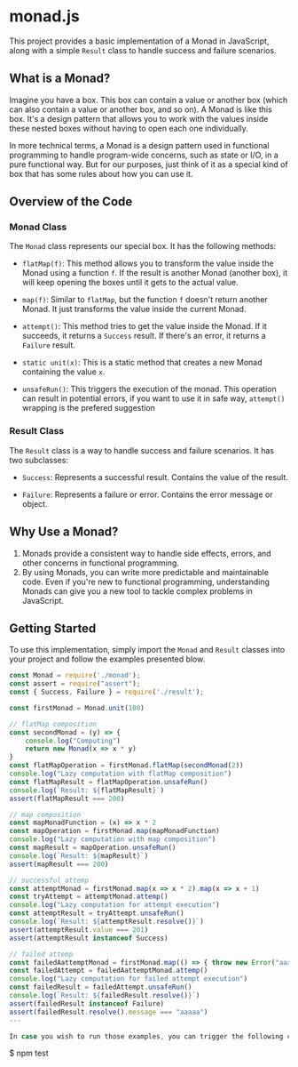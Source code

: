 # monad.js

This project provides a basic implementation of a Monad in JavaScript, along with a simple `Result` class to handle success and failure scenarios.

## What is a Monad?

Imagine you have a box. This box can contain a value or another box (which can also contain a value or another box, and so on). A Monad is like this box. It's a design pattern that allows you to work with the values inside these nested boxes without having to open each one individually.

In more technical terms, a Monad is a design pattern used in functional programming to handle program-wide concerns, such as state or I/O, in a pure functional way. But for our purposes, just think of it as a special kind of box that has some rules about how you can use it.

## Overview of the Code

### Monad Class

The `Monad` class represents our special box. It has the following methods:

- `flatMap(f)`: This method allows you to transform the value inside the Monad using a function `f`. If the result is another Monad (another box), it will keep opening the boxes until it gets to the actual value.
  
- `map(f)`: Similar to `flatMap`, but the function `f` doesn't return another Monad. It just transforms the value inside the current Monad.
  
- `attempt()`: This method tries to get the value inside the Monad. If it succeeds, it returns a `Success` result. If there's an error, it returns a `Failure` result.
  
- `static unit(x)`: This is a static method that creates a new Monad containing the value `x`.

- `unsafeRun()`: This triggers the execution of the monad. This operation can result in potential errors, if you want to use it in safe way, `attempt()` wrapping is the prefered suggestion


### Result Class

The `Result` class is a way to handle success and failure scenarios. It has two subclasses:

- `Success`: Represents a successful result. Contains the value of the result.
  
- `Failure`: Represents a failure or error. Contains the error message or object.

## Why Use a Monad?

1. Monads provide a consistent way to handle side effects, errors, and other concerns in functional programming. 
2. By using Monads, you can write more predictable and maintainable code. Even if you're new to functional programming, understanding Monads can give you a new tool to tackle complex problems in JavaScript.

## Getting Started

To use this implementation, simply import the `Monad` and `Result` classes into your project and follow the examples presented blow.

```javascript
const Monad = require('./monad');
const assert = require("assert");
const { Success, Failure } = require('./result');

const firstMonad = Monad.unit(100)

// flatMap composition
const secondMonad = (y) => {
    console.log("Computing")
    return new Monad(x => x * y)
}
const flatMapOperation = firstMonad.flatMap(secondMonad(2))
console.log("Lazy computation with flatMap composition")
const flatMapResult = flatMapOperation.unsafeRun()
console.log(`Result: ${flatMapResult}`)
assert(flatMapResult === 200)

// map composition
const mapMonadFunction = (x) => x * 2
const mapOperation = firstMonad.map(mapMonadFunction)
console.log("Lazy computation with map composition")
const mapResult = mapOperation.unsafeRun()
console.log(`Result: ${mapResult}`)
assert(mapResult === 200)

// successful attemp
const attemptMonad = firstMonad.map(x => x * 2).map(x => x + 1)
const tryAttempt = attemptMonad.attemp()
console.log("Lazy computation for attempt execution")
const attemptResult = tryAttempt.unsafeRun()
console.log(`Result: ${attemptResult.resolve()}`)
assert(attemptResult.value === 201)
assert(attemptResult instanceof Success)

// failed attemp
const failedAattemptMonad = firstMonad.map(() => { throw new Error("aaaaa") })
const failedAttempt = failedAattemptMonad.attemp()
console.log("Lazy computation for failed attempt execution")
const failedResult = failedAttempt.unsafeRun()
console.log(`Result: ${failedResult.resolve()}`)
assert(failedResult instanceof Failure)
assert(failedResult.resolve().message === "aaaaa")
---

In case you wish to run those examples, you can trigger the following command

```
$ npm test
```
